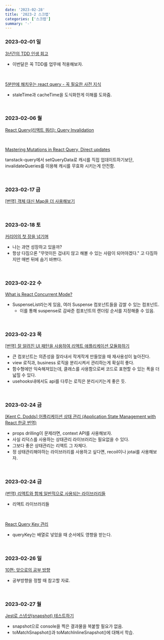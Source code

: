 ```yaml
---
date: '2023-02-28'
title: '2023-2 스크랩'
categories: ['스크랩']
summary: '-'
---
```


### 2023-02-01 일

[3년간의 TDD 인생 회고](https://huns.me/development/2206)

- 이번달은 꼭 TDD를 업무에 적용해보자.

<br>

[5분만에 해치우는 react query - 꼭 필요한 사전 지식](https://velog.io/@jay/5-minute-react-query-essential)

- staleTime과 cacheTime을 도식화한게 이해를 도와줌.

<br>

### 2023-02-06 월

[React Query(리액트 쿼리): Query Invalidation](https://hjk329.github.io/react/react-query-query-invalidation/)

<br>

[Mastering Mutations in React Query, Direct updates](https://tkdodo.eu/blog/mastering-mutations-in-react-query#direct-updates)

tanstack-query에서 setQueryData로 캐시를 직접 업데이트하기보단, invalidateQueries를 이용해 캐시를 무효화 시키는게 안전함.

<br>

### 2023-02-17 금

[[번역] 객체 대신 Map을 더 사용해보기](https://velog.io/@surim014/use-maps-more-and-objects-less)

<br>

### 2023-02-18 토

[커리어의 첫 장을 넘기며](https://blog.cometkim.kr/posts/the-first-page-of-my-career/)

- 나는 과연 성장하고 있을까?
- 항상 다짐으론 "무엇이든 겁내지 않고 해볼 수 있는 사람이 되어야겠다." 고 다짐하지만 매번 뒤에 숨기 바쁘다.

<br>

### 2023-02-22 수

[What is React Concurrent Mode?](https://velog.io/@cadenzah/react-concurrent-mode)

- SuspenseList라는게 있음, 여러 Suspense 컴포넌트들을 감쌀 수 있는 컴포넌트.
  - 이를 통해 suspense로 감싸준 컴포넌트의 랜더링 순서를 지정해줄 수 있음.

<br>

### 2023-02-23 목

[[번역] 잘 알려진 UI 패턴을 사용하여 리액트 애플리케이션 모듈화하기](https://velog.io/@eunbinn/modularizing-react-apps)

- 큰 컴포넌트는 의존성을 잘라내서 작게작게 만들었을 때 재사용성이 높아진다.
- view 로직과, business 로직을 분리시켜서 관리하는게 확실히 좋다.
- 함수형에만 익숙해져있는데, 클래스를 사용함으로써 코드로 표현할 수 있는 폭을 더 넓힐 수 있다.
- usehooks내에서도 api를 다루는 로직은 분리시키는게 좋은 듯.

<br>

### 2023-02-24 금

[[Kent C. Dodds] 어플리케이션 상태 관리 (Application State Management with React 한글 번역)](https://im-developer.tistory.com/222)

- props drilling이 문제라면, context API를 사용해보자.
- 사실 리덕스를 사용하는 상태관리 라이브러리는 필요없을 수 있다.
- 그보다 좋은 상태관리는 리액트 그 자체다.
- 정 상태관리해야하는 라이브러리를 사용하고 싶다면, recoil이나 jotai를 사용해보자.

<br>

### 2023-02-24 금

[(번역) 리액트와 함께 일반적으로 사용되는 라이브러리들](https://velog.io/@sehyunny/libraries-that-are-commonly-used-with-react)

- 리액트 라이브러리들

<br>

[React Query Key 관리](https://www.zigae.com/react-query-key/)

- queryKey는 배열로 넣었을 때 순서에도 영향을 받는다.

<br>

### 2023-02-26 일

[10편: 앞으로의 공부 방향](https://react-anyone.vlpt.us/10.html)

- 공부방향을 정할 때 참고할 자료.

<br>

### 2023-02-27 월

[Jest로 스냅샷(snapshot) 테스트하기](https://www.daleseo.com/jest-snapshot/)

- snapshot으로 console을 찍은 결과물을 복붙할 필요가 없음.
- toMatchSnapshot()과 toMatchInlineSnapshot()에 대해서 학습.

<br>
